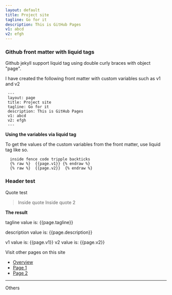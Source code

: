```yaml
---
layout: default
title: Project site
tagline: Go for it 
description: This is GitHub Pages
v1: abcd
v2: efgh
---
```



### Github front matter with liquid tags

Github jekyll support liquid tag using double curly braces with object "page".

I have created the following front matter with custom variables such as v1 and v2

```
 ---
 layout: page
 title: Project site
 tagline: Go for it 
 description: This is GitHub Pages
 v1: abcd
 v2: efgh
 ---
```

**Using the variables via liquid tag**

To get the values of the custom variables from the front matter, use liquid tag like so. 

```
  inside fence code tripple backticks
  {% raw %}  {{page.v1}} {% endraw %}
  {% raw %}  {{page.v2}}  {% endraw %}
```


### Header test

Quote test

> Inside quote
> Inside quote 2



**The result**

tagline value is: {{page.tagline}}

description value is: {{page.description}}

v1 value is: {{page.v1}}
v2 value is: {{page.v2}}


Visit other pages on this site

- [Overview](pages/overview.html)
- [Page 1](pages/page1.html)
- [Page 2](pages/page2.html)


---

Others


